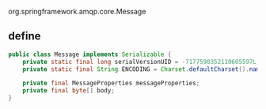 org.springframework.amqp.core.Message

## define
```java
public class Message implements Serializable {
	private static final long serialVersionUID = -7177590352110605597L;
	private static final String ENCODING = Charset.defaultCharset().name();

	private final MessageProperties messageProperties;
	private final byte[] body;
}	
```